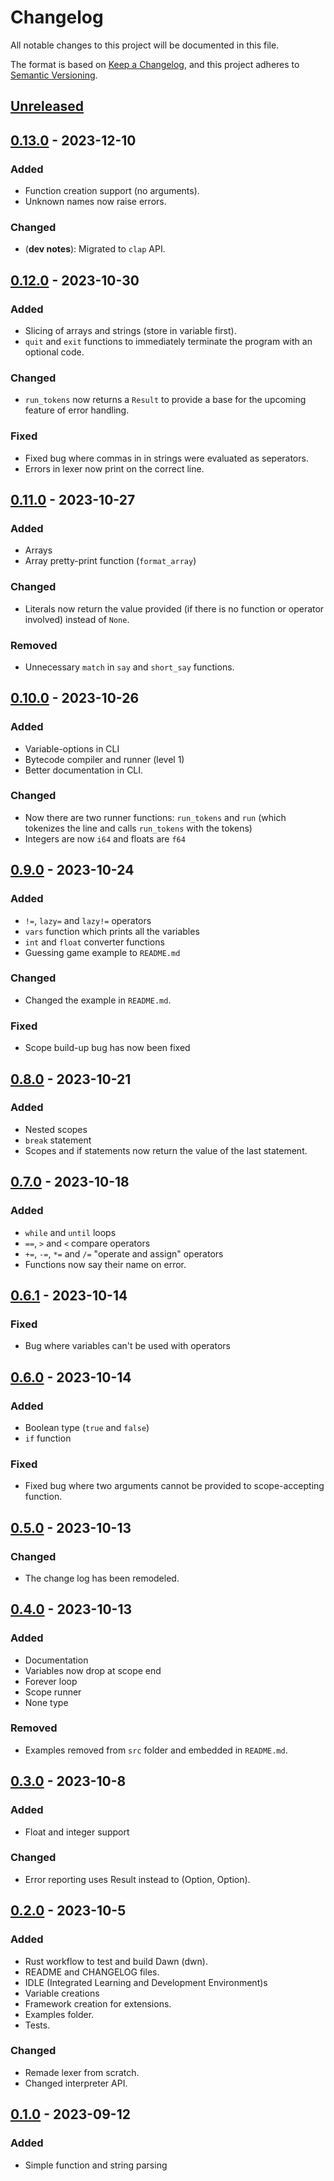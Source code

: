 # Changelog

All notable changes to this project will be documented in this file.

The format is based on [Keep a Changelog](https://keepachangelog.com/en/1.0.0/),
and this project adheres to [Semantic Versioning](https://semver.org/spec/v2.0.0.html).

## [Unreleased]

## [0.13.0] - 2023-12-10

### Added

- Function creation support (no arguments).
- Unknown names now raise errors.

### Changed

- (**dev notes**): Migrated to `clap` API.

## [0.12.0] - 2023-10-30

### Added

- Slicing of arrays and strings (store in variable first).
- `quit` and `exit` functions to immediately terminate the program with an optional code.

### Changed

- `run_tokens` now returns a `Result` to provide a base for the upcoming feature of error handling.

### Fixed

- Fixed bug where commas in in strings were evaluated as seperators.
- Errors in lexer now print on the correct line.

## [0.11.0] - 2023-10-27

### Added

- Arrays
- Array pretty-print function (`format_array`)

### Changed

- Literals now return the value provided (if there is no function or operator involved) instead of `None`.

### Removed

- Unnecessary `match` in `say` and `short_say` functions.

## [0.10.0] - 2023-10-26

### Added

- Variable-options in CLI
- Bytecode compiler and runner (level 1)
- Better documentation in CLI.

### Changed

- Now there are two runner functions: `run_tokens` and `run` (which tokenizes the line and calls `run_tokens` with the tokens)
- Integers are now `i64` and floats are `f64`

## [0.9.0] - 2023-10-24

### Added

- `!=`, `lazy=` and `lazy!=` operators
- `vars` function which prints all the variables
- `int` and `float` converter functions
- Guessing game example to `README.md`

### Changed

- Changed the example in `README.md`.

### Fixed

- Scope build-up bug has now been fixed

## [0.8.0] - 2023-10-21

### Added

- Nested scopes
- `break` statement
- Scopes and if statements now return the value of the last statement.

## [0.7.0] - 2023-10-18

### Added

- `while` and `until` loops
- `==`, `>` and `<` compare operators
- `+=`, `-=`, `*=` and `/=` "operate and assign" operators
- Functions now say their name on error.

## [0.6.1] - 2023-10-14

### Fixed

- Bug where variables can't be used with operators

## [0.6.0] - 2023-10-14

### Added

- Boolean type (`true` and `false`)
- `if` function

### Fixed

- Fixed bug where two arguments cannot be provided to scope-accepting function.

## [0.5.0] - 2023-10-13

### Changed

- The change log has been remodeled.

## [0.4.0] - 2023-10-13

### Added

- Documentation
- Variables now drop at scope end
- Forever loop
- Scope runner
- None type

### Removed

- Examples removed from `src` folder and embedded in `README.md`.

## [0.3.0] - 2023-10-8

### Added

- Float and integer support

### Changed

- Error reporting uses Result instead to (Option, Option).

## [0.2.0] - 2023-10-5

### Added

- Rust workflow to test and build Dawn (dwn).
- README and CHANGELOG files.
- IDLE (Integrated Learning and Development Environment)s
- Variable creations
- Framework creation for extensions.
- Examples folder.
- Tests.

### Changed

- Remade lexer from scratch.
- Changed interpreter API.

## [0.1.0] - 2023-09-12

### Added

- Simple function and string parsing

[unreleased]: https://github.com/ArnabRollin/dwn/compare/v0.13.0...HEAD

[0.13.0]: https://github.com/ArnabRollin/dwn/compare/v0.12.0...v0.13.0

[0.12.0]: https://github.com/ArnabRollin/dwn/compare/v0.11.0...v0.12.0

[0.11.0]: https://github.com/ArnabRollin/dwn/compare/v0.10.0...v0.11.0

[0.10.0]: https://github.com/ArnabRollin/dwn/compare/v0.9.0...v0.10.0

[0.9.0]: https://github.com/ArnabRollin/dwn/compare/v0.8.0...v0.9.0

[0.8.0]: https://github.com/ArnabRollin/dwn/compare/v0.7.0...v0.8.0

[0.7.0]: https://github.com/ArnabRollin/dwn/compare/v0.6.1...v0.7.0

[0.6.1]: https://github.com/ArnabRollin/dwn/compare/v0.6.0...v0.6.1

[0.6.0]: https://github.com/ArnabRollin/dwn/compare/v0.5.0...v0.6.0

[0.5.0]: https://github.com/ArnabRollin/dwn/compare/v0.4.0...v0.5.0

[0.4.0]: https://github.com/ArnabRollin/dwn/compare/v0.3.0...v0.4.0

[0.3.0]: https://github.com/ArnabRollin/dwn/compare/v0.2.0...v0.3.0

[0.2.0]: https://github.com/ArnabRollin/dwn/compare/v0.1.0..v0.2.0

[0.1.0]: https://github.com/ArnabRollin/dwn/releases/tag/v0.1.0
